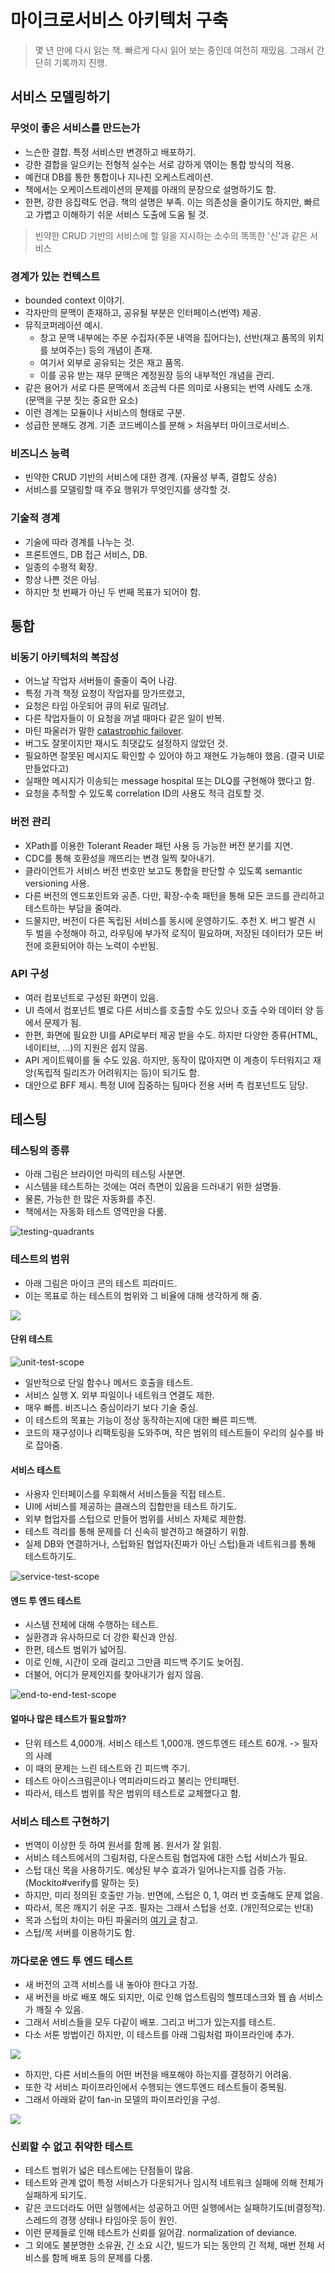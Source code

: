 # 마이크로서비스 아키텍처 구축

> 몇 년 만에 다시 읽는 책. 빠르게 다시 읽어 보는 중인데 여전히 재밌음. 그래서 간단히 기록까지 진행.

## 서비스 모델링하기

### 무엇이 좋은 서비스를 만드는가

- 느슨한 결합. 특정 서비스만 변경하고 배포하기.
- 강한 결합을 일으키는 전형적 실수는 서로 강하게 엮이는 통합 방식의 적용.
- 예컨대 DB를 통한 통합이나 지나친 오케스트레이션.
- 책에서는 오케이스트레이션의 문제를 아래의 문장으로 설명하기도 함.
- 한편, 강한 응집력도 언급. 책의 설명은 부족. 이는 의존성을 줄이기도 하지만, 빠르고 가볍고 이해하기 쉬운 서비스 도출에 도움 될 것.

> 빈약한 CRUD 기반의 서비스에 할 일을 지시하는 소수의 똑똑한 '신'과 같은 서비스

### 경계가 있는 컨텍스트

- bounded context 이야기.
- 각자만의 문맥이 존재하고, 공유될 부분은 인터페이스(번역) 제공.
- 뮤직코퍼레이션 예시.
    - 창고 문맥 내부에는 주문 수집자(주문 내역을 집어다는), 선반(재고 품목의 위치를 보여주는) 등의 개념이 존재.
    - 여기서 외부로 공유되는 것은 재고 품목.
    - 이를 공유 받는 재무 문맥은 계정원장 등의 내부적인 개념을 관리.
- 같은 용어가 서로 다른 문맥에서 조금씩 다른 의미로 사용되는 번역 사례도 소개. (문맥을 구분 짓는 중요한 요소)
- 이런 경계는 모듈이나 서비스의 형태로 구분.
- 성급한 분해도 경계. 기존 코드베이스를 분해 > 처음부터 마이크로서비스.

### 비즈니스 능력

- 빈약한 CRUD 기반의 서비스에 대한 경계. (자율성 부족, 결합도 상승)
- 서비스를 모델링할 때 주요 행위가 무엇인지를 생각할 것.

### 기술적 경계

- 기술에 따라 경계를 나누는 것.
- 프론트엔드, DB 접근 서비스, DB.
- 일종의 수평적 확장.
- 항상 나쁜 것은 아님.
- 하지만 첫 번째가 아닌 두 번째 목표가 되어야 함.

## 통합

### 비동기 아키텍처의 복잡성

- 어느날 작업자 서버들이 줄줄이 죽어 나감.
- 특정 가격 책정 요청이 작업자를 망가뜨렸고,
- 요청은 타임 아웃되어 큐의 뒤로 밀려남.
- 다른 작업자들이 이 요청을 꺼낼 때마다 같은 일이 반복.
- 마틴 파울러가 말한 [catastrophic failover](https://www.martinfowler.com/bliki/CatastrophicFailover.html).
- 버그도 잘못이지만 재시도 최댓값도 설정하지 않았던 것.
- 필요하면 잘못된 메시지도 확인할 수 있어야 하고 재현도 가능해야 했음. (결국 UI로 만들었다고)
- 실패한 메시지가 이송되는 message hospital 또는 DLQ를 구현해야 했다고 함.
- 요청을 추적할 수 있도록 correlation ID의 사용도 적극 검토할 것.

### 버전 관리

- XPath를 이용한 Tolerant Reader 패턴 사용 등 가능한 버전 분기를 지연.
- CDC를 통해 호환성을 깨뜨리는 변경 일찍 찾아내기.
- 클라이언트가 서비스 버전 번호만 보고도 통합을 판단할 수 있도록 semantic versioning 사용.
- 다른 버전의 엔드포인트와 공존. 다만, 확장-수축 패턴을 통해 모든 코드를 관리하고 테스트하는 부담을 줄여라.
- 드물지만, 버전이 다른 독립된 서비스를 동시에 운영하기도. 추천 X. 버그 발견 시 두 벌을 수정해야 하고, 라우팅에 부가적 로직이 필요하며, 저장된 데이터가 모든 버전에 호환되어야 하는 노력이 수반됨.

### API 구성

- 여러 컴포넌트로 구성된 화면이 있음.
- UI 측에서 컴포넌트 별로 다른 서비스를 호출할 수도 있으나 호출 수와 데이터 양 등에서 문제가 됨.
- 한편, 화면에 필요한 UI를 API로부터 제공 받을 수도. 하지만 다양한 종류(HTML, 네이티브, ...)의 지원은 쉽지 않음.
- API 게이트웨이를 둘 수도 있음. 하지만, 동작이 많아지면 이 계층이 두터워지고 재앙(독립적 릴리즈가 어려워지는 등)이 되기도 함.
- 대안으로 BFF 제시. 특정 UI에 집중하는 팀마다 전용 서버 측 컴포넌트도 담당.

## 테스팅

### 테스팅의 종류

- 아래 그림은 브라이언 마릭의 테스팅 사분면.
- 시스템을 테스트하는 것에는 여러 측면이 있음을 드러내기 위한 설명들.
- 물론, 가능한 한 많은 자동화를 추진.
- 책에서는 자동화 테스트 영역만을 다룸.

![testing-quadrants](https://lisacrispin.com/wp-content/uploads/2011/11/Agile-Testing-Quadrants.png)

### 테스트의 범위

- 아래 그림은 마이크 콘의 테스트 피라미드.
- 이는 목표로 하는 테스트의 범위와 그 비율에 대해 생각하게 해 줌.

![](https://www.ontestautomation.com/wp-content/uploads/2014/06/pyramid.png)

#### 단위 테스트

![unit-test-scope](https://www.oreilly.com/content/wp-content/uploads/sites/2/2019/06/bdms_0704-4b80ddb5e33a9fca7feef12e3fe605e1.png)

- 일반적으로 단일 함수나 메서드 호출을 테스트.
- 서비스 실행 X. 외부 파일이나 네트워크 연결도 제한.
- 매우 빠름. 비즈니스 중심이라기 보다 기술 중심.
- 이 테스트의 목표는 기능이 정상 동작하는지에 대한 빠른 피드백.
- 코드의 재구성이나 리팩토링을 도와주며, 작은 범위의 테스트들이 우리의 실수를 바로 잡아줌.

#### 서비스 테스트

- 사용자 인터페이스를 우회해서 서비스들을 직접 테스트.
- UI에 서비스를 제공하는 클래스의 집합만을 테스트 하기도.
- 외부 협업자를 스텁으로 만들어 범위를 서비스 자체로 제한함.
- 테스트 격리를 통해 문제를 더 신속히 발견하고 해결하기 위함.
- 실제 DB와 연결하거나, 스텁화된 협업자(진짜가 아닌 스텁)들과 네트워크를 통해 테스트하기도.

![service-test-scope](https://www.oreilly.com/content/wp-content/uploads/sites/2/2019/06/bdms_0705-53248bf070e7375f7a0d2dca8a2d597a.png)

#### 엔드 투 엔드 테스트

- 시스템 전체에 대해 수행하는 테스트.
- 실환경과 유사하므로 더 강한 확신과 안심.
- 한편, 테스트 범위가 넓어짐.
- 이로 인해, 시간이 오래 걸리고 그만큼 피드백 주기도 늦어짐.
- 더불어, 어디가 문제인지를 찾아내기가 쉽지 않음.

![end-to-end-test-scope](https://www.oreilly.com/content/wp-content/uploads/sites/2/2019/06/bdms_0706-ae2c95cfc38d5a7660b69fac6f41988b.png)

#### 얼마나 많은 테스트가 필요할까?

- 단위 테스트 4,000개. 서비스 테스트 1,000개. 엔드투엔드 테스트 60개. -> 필자의 사례
- 이 때의 문제는 느린 테스트와 긴 피드백 주기.
- 테스트 아이스크림콘이나 역피라미드라고 불리는 안티패턴.
- 따라서, 테스트 범위를 작은 범위의 테스트로 교체했다고 함.

### 서비스 테스트 구현하기

- 번역이 이상한 듯 하여 원서를 함께 봄. 원서가 잘 읽힘.
- 서비스 테스트에서의 그림처럼, 다운스트림 협업자에 대한 스텁 서비스가 필요.
- 스텁 대신 목을 사용하기도. 예상된 부수 효과가 일어나는지를 검증 가능. (Mockito#verify를 말하는 듯)
- 하지만, 미리 정의된 호출만 가능. 반면에, 스텁은 0, 1, 여러 번 호출해도 문제 없음.
- 따라서, 목은 깨지기 쉬운 구조. 필자는 그래서 스텁을 선호. (개인적으로는 반대)
- 목과 스텁의 차이는 마틴 파울러의 [여기 글](https://martinfowler.com/articles/mocksArentStubs.html#TheDifferenceBetweenMocksAndStubs) 참고.
- 스텁/목 서버를 이용하기도 함.

### 까다로운 엔드 투 엔드 테스트

- 새 버전의 고객 서비스를 내 놓아야 한다고 가정.
- 새 버전을 바로 배포 해도 되지만, 이로 인해 업스트림의 헬프데스크와 웹 숍 서비스가 깨질 수 있음.
- 그래서 서비스들을 모두 다같이 배포. 그리고 버그가 있는지를 테스트.
- 다소 서툰 방법이긴 하지만, 이 테스트를 아래 그림처럼 파이프라인에 추가.

![](https://www.oreilly.com/content/wp-content/uploads/sites/2/2019/06/bdms_0707-24947a8d5e75de259b43c9a11281e022.png)

- 하지만, 다른 서비스들의 어떤 버전을 배포해야 하는지를 결정하기 어려움.
- 또한 각 서비스 파이프라인에서 수행되는 엔드투엔드 테스트들이 중복됨.
- 그래서 아래와 같이 fan-in 모델의 파이프라인을 구성.

![](https://www.oreilly.com/content/wp-content/uploads/sites/2/2019/06/bdms_0708-7ca941c35dd74394726b32d797630821.png)

### 신뢰할 수 없고 취약한 테스트

- 테스트 범위가 넓은 테스트에는 단점들이 많음.
- 테스트와 관계 없이 특정 서비스가 다운되거나 임시적 네트워크 실패에 의해 전체가 실패하게 되기도.
- 같은 코드더라도 어떤 실행에서는 성공하고 어떤 실행에서는 실패하기도(비결정적). 스레드의 경쟁 상태나 타임아웃 등이 원인.
- 이런 문제들로 인해 테스트가 신뢰를 잃어감. normalization of deviance.
- 그 외에도 불분명한 소유권, 긴 소요 시간, 빌드가 되는 동안의 긴 적체, 매번 전체 서비스를 함께 배포 등의 문제를 다룸.

